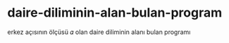 # daire-diliminin-alan-bulan-program
erkez açısının ölçüsü 𝛼 olan daire diliminin alanı bulan programı
